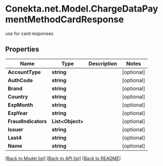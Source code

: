 # Conekta.net.Model.ChargeDataPaymentMethodCardResponse
use for card responses

## Properties

Name | Type | Description | Notes
------------ | ------------- | ------------- | -------------
**AccountType** | **string** |  | [optional] 
**AuthCode** | **string** |  | [optional] 
**Brand** | **string** |  | [optional] 
**Country** | **string** |  | [optional] 
**ExpMonth** | **string** |  | [optional] 
**ExpYear** | **string** |  | [optional] 
**FraudIndicators** | **List&lt;Object&gt;** |  | [optional] 
**Issuer** | **string** |  | [optional] 
**Last4** | **string** |  | [optional] 
**Name** | **string** |  | [optional] 

[[Back to Model list]](../README.md#documentation-for-models) [[Back to API list]](../README.md#documentation-for-api-endpoints) [[Back to README]](../README.md)


